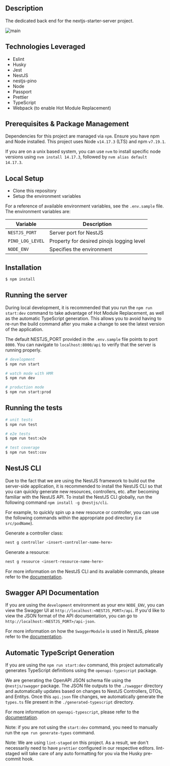 ## Description

The dedicated back end for the nextjs-starter-server project.

![main](https://github.com/EliEladElrom/nextjs-starter-server/workflows/main/badge.svg)

## Technologies Leveraged

- Eslint
- Husky
- Jest
- NestJS
- nestjs-pino
- Node
- Passport
- Prettier
- TypeScript
- Webpack (to enable Hot Module Replacement)

## Prerequisites & Package Management

Dependencies for this project are managed via `npm`. Ensure you have npm and Node installed. This project uses Node `v14.17.3` (LTS) and npm `v7.19.1`.

If you are on a unix based system, you can use `nvm` to install specific node versions using `nvm install 14.17.3`, followed by `nvm alias default 14.17.3`.

## Local Setup

- Clone this repository
- Setup the environment variables

For a reference of available environment variables, see the `.env.sample` file. The environment variables are:

| Variable          | Description                               |
| ----------------- | ----------------------------------------- |
| `NESTJS_PORT`     | Server port for NestJS                    |
| `PINO_LOG_LEVEL`  | Property for desired pinojs logging level |
| `NODE_ENV`        | Specifies the environment                 |

## Installation

```bash
$ npm install
```

## Running the server

During local development, it is recommended that you run the `npm run start:dev` command to take advantage of Hot Module Replacement, as well as the automatic TypeScript generation. This allows you to avoid having to re-run the build command after you make a change to see the latest version of the application.

The default NESTJS_PORT provided in the `.env.sample` file points to port `8000`. You can navigate to `localhost:8000/api` to verify that the server is running properly.

```bash
# development
$ npm run start

# watch mode with HMR
$ npm run dev

# production mode
$ npm run start:prod
```

## Running the tests

```bash
# unit tests
$ npm run test

# e2e tests
$ npm run test:e2e

# test coverage
$ npm run test:cov
```

## NestJS CLI

Due to the fact that we are using the NestJS framework to build out the server-side application, it is recommended to install the NestJS CLI so that you can quickly generate new resources, controllers, etc. after becoming familiar with the NestJS API. To install the NestJS CLI globally, run the following command `npm install -g @nestjs/cli`.

For example, to quickly spin up a new resource or controller, you can use the following commands within the appropriate pod directory (i.e `src/podName`).

Generate a controller class:

```bash
nest g controller <insert-controller-name-here>
```

Generate a resource:

```bash
nest g resource <insert-resource-name-here>
```

For more information on the NestJS CLI and its available commands, please refer to the [documentation](https://docs.nestjs.com/cli/usages).

## Swagger API Documentation

If you are using the `development` environment as your env `NODE_ENV`, you can view the Swagger UI at `http://localhost:<NESTJS_PORT>/api`. If you'd like to view the JSON format of the API documentation, you can go to `http://localhost:<NESTJS_PORT>/api-json`.

For more information on how the `SwaggerModule` is used in NestJS, please refer to the [documentation](https://docs.nestjs.com/openapi/types-and-parameters).

## Automatic TypeScript Generation

If you are using the `npm run start:dev` command, this project automatically generates TypeScript definitions using the `openapi-typescript` package.

We are generating the OpenAPI JSON schema file using the `@nestjs/swagger` package. The JSON file outputs to the `./swagger` directory and automatically updates based on changes to NestJS Controllers, DTOs, and Entitys. Once this `api.json` file changes, we automatically generate the `types.ts` file present in the `./generated-typescript` directory.

For more information on `openapi-typescript`, please refer to the [documentation](https://github.com/drwpow/openapi-typescript).

Note: if you are not using the `start:dev` command, you need to manually run the `npm run generate-types` command.

Note: We are using `lint-staged` on this project. As a result, we don't necessarily need to have `prettier` configured in our respective editors. lint-staged will take care of any auto formatting for you via the Husky pre-commit hook.
